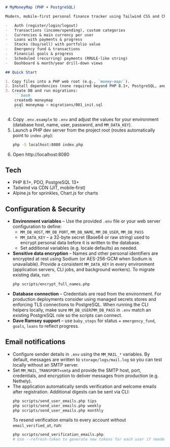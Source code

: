 ````md
# MyMoneyMap (PHP + PostgreSQL)

Modern, mobile‑first personal finance tracker using Tailwind CSS and Chart.js. Supports Dave Ramsey’s Baby Steps via dedicated tables and UI hooks. Includes:

-   Auth (register/login/logout)
-   Transactions (income/spending), custom categories
-   Currencies & main currency per user
-   Loans with payments & progress
-   Stocks (buy/sell) with portfolio value
-   Emergency fund & transactions
-   Financial goals & progress
-   Scheduled (recurring) payments (RRULE-like string)
-   Dashboard & month/year drill‑down views

## Quick Start

1. Copy files into a PHP web root (e.g., `money-map/`).
2. Install dependencies (none required beyond PHP 8.1+, PostgreSQL, and internet access for CDNs).
3. Create DB and run migrations:
    ```bash
    createdb moneymap
    psql moneymap < migrations/001_init.sql
    ```
````

4. Copy `.env.example` to `.env` and adjust the values for your environment (database host, name, user, password, and `MM_DATA_KEY`).
5. Launch a PHP dev server from the project root (routes automatically point to `index.php`):
    ```bash
    php -S localhost:8080 index.php
    ```
6. Open http://localhost:8080

## Tech

-   PHP 8.1+, PDO, PostgreSQL 13+
-   Tailwind via CDN (JIT, mobile‑first)
-   Alpine.js for sprinkles, Chart.js for charts

## Configuration & Security

-   **Environment variables** – Use the provided `.env` file or your web server configuration to define:
    -   `MM_DB_HOST`, `MM_DB_PORT`, `MM_DB_NAME`, `MM_DB_USER`, `MM_DB_PASS`
    -   `MM_DATA_KEY` – a 32-byte secret (Base64 or raw string) used to encrypt personal data before it is written to the database.
    -   Set additional variables (e.g. locale defaults) as needed.
-   **Sensitive data encryption** – Names and other personal identifiers are encrypted at rest using Sodium (or AES-256-GCM when Sodium is unavailable). Provide a consistent `MM_DATA_KEY` in every environment (application servers, CLI jobs, and background workers). To migrate existing data, run:
    ```bash
    php scripts/encrypt_full_names.php
    ```
-   **Database connection** – Credentials are read from the environment. For production deployments consider using managed secrets stores and enforcing TLS connections to PostgreSQL. When running the CLI helpers locally, make sure `MM_DB_USER`/`MM_DB_PASS` in `.env` match an existing PostgreSQL role so the scripts can connect.
-   **Dave Ramsey support** – use `baby_steps` for status + `emergency_fund`, `goals`, `loans` to reflect progress.

## Email notifications

-   Configure sender details in `.env` using the `MM_MAIL_*` variables. By default, messages are written to `storage/logs/mail.log` so you can test locally without an SMTP server.
-   Set `MM_MAIL_TRANSPORT=smtp` and provide the SMTP host, port, credentials, and encryption to deliver messages from production (e.g. Nethely).
-   The application automatically sends verification and welcome emails after registration. Additional digests can be sent via CLI:
    ```bash
    php scripts/send_user_emails.php tips
    php scripts/send_user_emails.php weekly
    php scripts/send_user_emails.php monthly
    ```
    To resend verification emails to every account without `email_verified_at`, run:
    ```bash
    php scripts/send_verification_emails.php
    # Use --refresh-token to generate new tokens for each user if needed.
    ```

```
